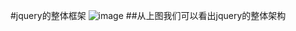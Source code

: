 #jquery的整体框架
![image](https://github.com/zhanghuiqi205/Source-code-analysis/blob/master/image/001.png)
##从上图我们可以看出jquery的整体架构

